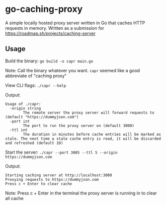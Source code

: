 # go-caching-proxy
A simple locally hosted proxy server written in Go that caches HTTP requests in memory. Written as a submission for https://roadmap.sh/projects/caching-server

## Usage
Build the binary:
```go build -o capr main.go```

Note: Call the binary whatever you want.  `capr` seemed like a good abbreviate of "caching proxy"

View CLI flags:
```./capr --help```

Output:
```
Usage of ./capr:
  -origin string
        The remote server the proxy server will forward requests to (default "https://dummyjson.com")
  -port int
        The port to run the proxy server on (default 3000)
  -ttl int
        The duration in minutes before cache entries will be marked as stale. The next time a stale cache entry is read, it will be discarded and refreshed (default 10)
```

Start the server:
```./capr --port 3005 --ttl 5 --origin https://dummyjson.com```

Output:
```
Starting caching server at http://localhost:3000
Proxying requests to https://dummyjson.com
Press c + Enter to clear cache
```

Note: Press c + Enter in the terminal the proxy server is running in to clear all cache

